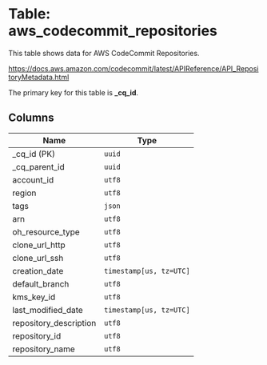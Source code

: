 # Table: aws_codecommit_repositories

This table shows data for AWS CodeCommit Repositories.

https://docs.aws.amazon.com/codecommit/latest/APIReference/API_RepositoryMetadata.html

The primary key for this table is **_cq_id**.

## Columns

| Name          | Type          |
| ------------- | ------------- |
|_cq_id (PK)|`uuid`|
|_cq_parent_id|`uuid`|
|account_id|`utf8`|
|region|`utf8`|
|tags|`json`|
|arn|`utf8`|
|oh_resource_type|`utf8`|
|clone_url_http|`utf8`|
|clone_url_ssh|`utf8`|
|creation_date|`timestamp[us, tz=UTC]`|
|default_branch|`utf8`|
|kms_key_id|`utf8`|
|last_modified_date|`timestamp[us, tz=UTC]`|
|repository_description|`utf8`|
|repository_id|`utf8`|
|repository_name|`utf8`|